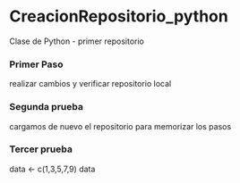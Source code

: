 # CreacionRepositorio_python
Clase de Python - primer repositorio

### Primer Paso

realizar cambios y verificar repositorio local


### Segunda prueba

cargamos de nuevo el repositorio para memorizar los pasos

### Tercer prueba

data <- c(1,3,5,7,9)
data
